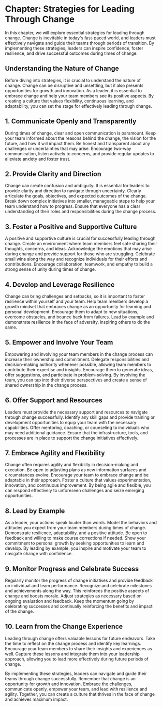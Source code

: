 Chapter: Strategies for Leading Through Change
==============================================

In this chapter, we will explore essential strategies for leading through change. Change is inevitable in today's fast-paced world, and leaders must effectively navigate and guide their teams through periods of transition. By implementing these strategies, leaders can inspire confidence, foster resilience, and drive successful outcomes during times of change.

**Understanding the Nature of Change**
--------------------------------------

Before diving into strategies, it is crucial to understand the nature of change. Change can be disruptive and unsettling, but it also presents opportunities for growth and innovation. As a leader, it is essential to embrace change and help your team members see its positive aspects. By creating a culture that values flexibility, continuous learning, and adaptability, you can set the stage for effectively leading through change.

**1. Communicate Openly and Transparently**
-------------------------------------------

During times of change, clear and open communication is paramount. Keep your team informed about the reasons behind the change, the vision for the future, and how it will impact them. Be honest and transparent about any challenges or uncertainties that may arise. Encourage two-way communication, listen actively to concerns, and provide regular updates to alleviate anxiety and foster trust.

**2. Provide Clarity and Direction**
------------------------------------

Change can create confusion and ambiguity. It is essential for leaders to provide clarity and direction to navigate through uncertainty. Clearly articulate the goals, objectives, and expected outcomes of the change. Break down complex initiatives into smaller, manageable steps to help your team understand how to progress. Ensure that everyone has a clear understanding of their roles and responsibilities during the change process.

**3. Foster a Positive and Supportive Culture**
-----------------------------------------------

A positive and supportive culture is crucial for successfully leading through change. Create an environment where team members feel safe sharing their thoughts, concerns, and ideas. Acknowledge the emotions that may arise during change and provide support for those who are struggling. Celebrate small wins along the way and recognize individuals for their efforts and contributions. Encourage collaboration, teamwork, and empathy to build a strong sense of unity during times of change.

**4. Develop and Leverage Resilience**
--------------------------------------

Change can bring challenges and setbacks, so it is important to foster resilience within yourself and your team. Help team members develop a growth mindset that embraces change as an opportunity for learning and personal development. Encourage them to adapt to new situations, overcome obstacles, and bounce back from failures. Lead by example and demonstrate resilience in the face of adversity, inspiring others to do the same.

**5. Empower and Involve Your Team**
------------------------------------

Empowering and involving your team members in the change process can increase their ownership and commitment. Delegate responsibilities and decision-making authority whenever possible, allowing team members to contribute their expertise and insights. Encourage them to generate ideas, offer suggestions, and participate in problem-solving. By involving the team, you can tap into their diverse perspectives and create a sense of shared ownership in the change process.

**6. Offer Support and Resources**
----------------------------------

Leaders must provide the necessary support and resources to navigate through change successfully. Identify any skill gaps and provide training or development opportunities to equip your team with the necessary capabilities. Offer mentoring, coaching, or counseling to individuals who may need additional guidance. Ensure that the infrastructure, tools, and processes are in place to support the change initiatives effectively.

**7. Embrace Agility and Flexibility**
--------------------------------------

Change often requires agility and flexibility in decision-making and execution. Be open to adjusting plans as new information surfaces and circumstances evolve. Encourage your team to embrace change and be adaptable in their approach. Foster a culture that values experimentation, innovation, and continuous improvement. By being agile and flexible, you can respond effectively to unforeseen challenges and seize emerging opportunities.

**8. Lead by Example**
----------------------

As a leader, your actions speak louder than words. Model the behaviors and attitudes you expect from your team members during times of change. Demonstrate resilience, adaptability, and a positive attitude. Be open to feedback and willing to make course corrections if needed. Show your commitment to personal growth by seeking opportunities to learn and develop. By leading by example, you inspire and motivate your team to navigate change with confidence.

**9. Monitor Progress and Celebrate Success**
---------------------------------------------

Regularly monitor the progress of change initiatives and provide feedback on individual and team performance. Recognize and celebrate milestones and achievements along the way. This reinforces the positive aspects of change and boosts morale. Adjust strategies as necessary based on ongoing evaluation and feedback. Keep the momentum going by celebrating successes and continually reinforcing the benefits and impact of the change.

**10. Learn from the Change Experience**
----------------------------------------

Leading through change offers valuable lessons for future endeavors. Take the time to reflect on the change process and identify key learnings. Encourage your team members to share their insights and experiences as well. Capture these lessons and integrate them into your leadership approach, allowing you to lead more effectively during future periods of change.

By implementing these strategies, leaders can navigate and guide their teams through change successfully. Remember that change is an opportunity for growth and innovation. Embrace the challenges, communicate openly, empower your team, and lead with resilience and agility. Together, you can create a culture that thrives in the face of change and achieves maximum impact.
